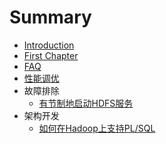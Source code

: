 # Summary

* [Introduction](README.md)
* [First Chapter](chapter1.md)
* [FAQ](faq.md)
* [性能调优](perf_tune.md)
* 故障排除
   * [有节制地启动HDFS服务](throttle_hdfs_service_start.md)
* 架构开发
   * [如何在Hadoop上支持PL/SQL](plhql.md)

